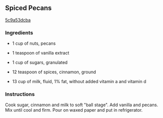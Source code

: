 ## Spiced Pecans

[5c9a53dcba](http://www.food.com/recipe/spiced-pecans-178602)

### Ingredients

 - 1 cup of nuts, pecans

 - 1 teaspoon of vanilla extract

 - 1 cup of sugars, granulated

 - 12 teaspoon of spices, cinnamon, ground

 - 13 cup of milk, fluid, 1% fat, without added vitamin a and vitamin d

### Instructions

Cook sugar, cinnamon and milk to soft "ball stage". Add vanilla and pecans. Mix until cool and firm. Pour on waxed paper and put in refrigerator.